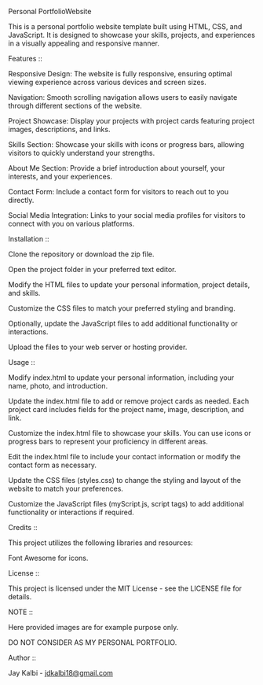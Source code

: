 Personal PortfolioWebsite

This is a personal portfolio website template built using HTML, CSS, and JavaScript. 
It is designed to showcase your skills, projects, and experiences in a visually appealing and responsive manner.

Features ::

Responsive Design: The website is fully responsive, ensuring optimal viewing experience across various devices and screen sizes.

Navigation: Smooth scrolling navigation allows users to easily navigate through different sections of the website.

Project Showcase: Display your projects with project cards featuring project images, descriptions, and links.

Skills Section: Showcase your skills with icons or progress bars, allowing visitors to quickly understand your strengths.

About Me Section: Provide a brief introduction about yourself, your interests, and your experiences.

Contact Form: Include a contact form for visitors to reach out to you directly.

Social Media Integration: Links to your social media profiles for visitors to connect with you on various platforms.

Installation ::

Clone the repository or download the zip file. 

Open the project folder in your preferred text editor.

Modify the HTML files to update your personal information, project details, and skills.

Customize the CSS files to match your preferred styling and branding.

Optionally, update the JavaScript files to add additional functionality or interactions.

Upload the files to your web server or hosting provider.

Usage :: 

Modify index.html to update your personal information, including your name, photo, and introduction.

Update the index.html file to add or remove project cards as needed. Each project card includes fields for the project name, image, description, and link.

Customize the index.html file to showcase your skills. You can use icons or progress bars to represent your proficiency in different areas. 

Edit the index.html file to include your contact information or modify the contact form as necessary.

Update the CSS files (styles.css) to change the styling and layout of the website to match your preferences.

Customize the JavaScript files (myScript.js, script tags) to add additional functionality or interactions if required.

Credits ::

This project utilizes the following libraries and resources:

Font Awesome for icons.

License ::

This project is licensed under the MIT License - see the LICENSE file for details.


NOTE ::

Here provided images are for example purpose only.

DO NOT CONSIDER AS MY PERSONAL PORTFOLIO.

Author ::

Jay Kalbi - jdkalbi18@gmail.com
